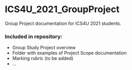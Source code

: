 # ICS4U_2021_GroupProject
Group Project documentation for ICS4U 2021 students.

### Included in repository:
- Group Study Project overview
- Folder with examples of Project Scope documentation
- Marking rubric (to be added)
- ...

